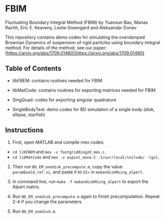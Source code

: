 # FBIM
Fluctuating Boundary Integral Method (FBIM)  by Yuanxun Bao, Manas Rachh, Eric E. Keaveny, Leslie Greengard and Aleksandar Donev

This repository contains demo codes for simulating the overdamped Brownian Dynamics of suspension of rigid particles using  boundary integral method. For details of the method, see our paper: [https://arxiv.org/abs/1709.01480](https://arxiv.org/abs/1709.01480)

## Table of Contents
* libFBEM: contains routines needed for FBIM

* libMatCode: contains routines for exporting matrices needed for FBIM

* SingQuad: codes for exporting singular quadrature

* SingleBodyTest: demo codes for BD simulation of a single body (disk, ellipse, starfish)

## Instructions
1. First, open MATLAB and compile mex codes:
* `cd libFBEM` and `mex -v fastgridding2d_mex.c`.
* `cd libMatCode` and `mex -v expint_eone.C -I/usr/local/include/ -lgsl`.

2. Then run `BD_EM_onedisk_precompute.m`, copy the value `paramEwald_ref.xi`, and paste it to `XI=` in `makendiskMsing_alpert`. 

3. In command line, run `make -f makendiskMsing_alpert` to export the Alpert matrix.

4. Run `BD_EM_onedisk_precompute.m` again to finish precomputation. Repeat 2-4 if you change the parameters.

5. Run `BD_EM_onedisk.m`.
